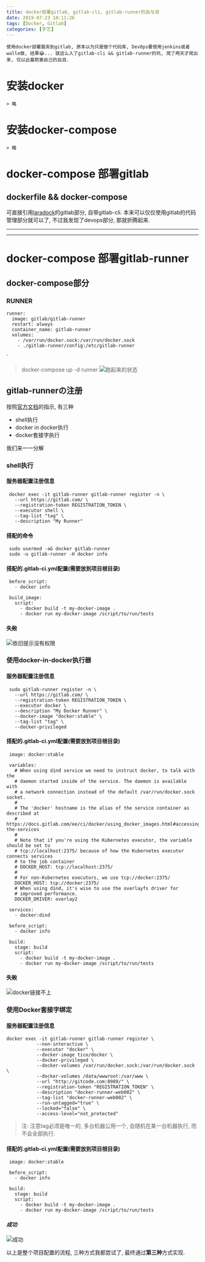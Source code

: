 ```yaml
---
title: docker部署gitlab, gitlab-cli, gitlab-runner的血与泪
date: 2019-07-23 18:11:26
tags: [Docker, Gitlab]
categories: [手艺]
---
```

    使用docker部署服务到gitlab, 原本以为只是做个代码库, DevOps要使用jenkins或者walle做, 结果😂... 就这么入了gitlab-cli && gitlab-runner的坑, 爬了两天才爬出来, 仅以此篇祭奠自己的血泪.
<!-- more -->
# 安装docker
    > 略
# 安装docker-compose
    > 略

# docker-compose 部署gitlab

## dockerfile && docker-compose
可直接引用[laradock](https://github.com/laradock/laradock)的gitlab部分, 自带gitlab-cli.
本来可以仅仅使用gitlab的代码管理部分就可以了, 不过我发现了devops部分, 那就折腾起来.

------
___

# docker-compose 部署gitlab-runner
## docker-compose部分

### RUNNER ###################################################
    runner:
      image: gitlab/gitlab-runner
      restart: always
      container_name: gitlab-runner
      volumes:
        - /var/run/docker.sock:/var/run/docker.sock
        - ./gitlab-runner/config:/etc/gitlab-runner
`

> docker-compose up -d runner
![跑起来的状态](https://i.loli.net/2019/07/23/5d371fcf7c27f51190.png)

## gitlab-runnerの注册
按照[官方文档](https://docs.gitlab.com/ee/ci/docker/using_docker_build.html)的指示, 有三种
 * shell执行
 * docker in docker执行
 * docker套接字执行

我们来一一分解
### shell执行
#### 服务器配置注册信息

     docker exec -it gitlab-runner gitlab-runner register -n \
       --url https://gitlab.com/ \
       --registration-token REGISTRATION_TOKEN \
       --executor shell \
       --tag-list "tag" \
       --description "My Runner"

#### 搭配的命令

     sudo usermod -aG docker gitlab-runner
     sudo -u gitlab-runner -H docker info

#### 搭配的.gitlab-ci.yml配置(需要放到项目根目录)

     before_script:
       - docker info

     build_image:
       script:
         - docker build -t my-docker-image .
         - docker run my-docker-image /script/to/run/tests

#### ~~失败~~
![依旧提示没有权限](https://i.loli.net/2019/07/23/5d371fcfd75b472667.png)

### 使用docker-in-docker执行器
#### 服务器配置注册信息

     sudo gitlab-runner register -n \
       --url https://gitlab.com/ \
       --registration-token REGISTRATION_TOKEN \
       --executor docker \
       --description "My Docker Runner" \
       --docker-image "docker:stable" \
       --tag-list "tag" \
       --docker-privileged

#### 搭配的.gitlab-ci.yml配置(需要放到项目根目录)

     image: docker:stable

     variables:
       # When using dind service we need to instruct docker, to talk with the
       # daemon started inside of the service. The daemon is available with
       # a network connection instead of the default /var/run/docker.sock socket.
       #
       # The 'docker' hostname is the alias of the service container as described at
       # https://docs.gitlab.com/ee/ci/docker/using_docker_images.html#accessing-the-services
       #
       # Note that if you're using the Kubernetes executor, the variable should be set to
       # tcp://localhost:2375/ because of how the Kubernetes executor connects services
       # to the job container
       # DOCKER_HOST: tcp://localhost:2375/
       #
       # For non-Kubernetes executors, we use tcp://docker:2375/
       DOCKER_HOST: tcp://docker:2375/
       # When using dind, it's wise to use the overlayfs driver for
       # improved performance.
       DOCKER_DRIVER: overlay2

     services:
       - docker:dind

     before_script:
       - docker info

     build:
       stage: build
       script:
         - docker build -t my-docker-image .
         - docker run my-docker-image /script/to/run/tests

#### ~~失败~~
![docker链接不上](https://i.loli.net/2019/07/23/5d371fd00a9c981206.jpg)

### 使用Docker套接字绑定
#### 服务器配置注册信息

    docker exec -it gitlab-runner gitlab-runner register \
               --non-interactive \
               --executor "docker" \
               --docker-image tico/docker \
               --docker-privileged \
               --docker-volumes /var/run/docker.sock:/var/run/docker.sock \
               --docker-volumes /data/wwwroot:/var/www \
               --url "http://gitcode.com:8989/" \
               --registration-token "REGISTRATION_TOKEN" \
               --description "docker-runner-web002" \
               --tag-list "docker-runner-web002" \
               --run-untagged="true" \
               --locked="false" \
               --access-level="not_protected"


> 注: 注意tag必须是唯一的, 多台机器公用一个, 会随机在某一台机器执行, 而不会全部执行.

#### 搭配的.gitlab-ci.yml配置(需要放到项目根目录)


     image: docker:stable

     before_script:
       - docker info

     build:
       stage: build
       script:
         - docker build -t my-docker-image .
         - docker run my-docker-image /script/to/run/tests


#### **_成功_**
![成功](https://i.loli.net/2019/07/23/5d371fd00adf241936.png)

以上是整个项目配置的流程, 三种方式我都尝试了, 最终通过**第三种**方式实现.
